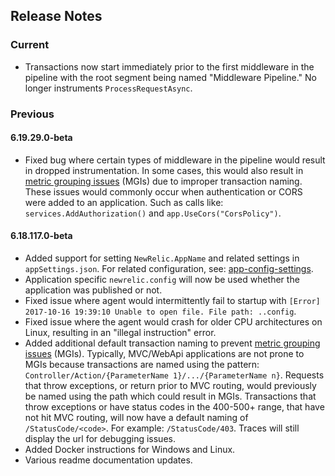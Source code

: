 ## Release Notes

### Current
* Transactions now start immediately prior to the first middleware in the pipeline with the root segment being named "Middleware Pipeline." No longer instruments `ProcessRequestAsync`. 

### Previous

#### 6.19.29.0-beta
* Fixed bug where certain types of middleware in the pipeline would result in dropped instrumentation. In some cases, this would also result in [metric grouping issues](https://docs.newrelic.com/docs/agents/manage-apm-agents/troubleshooting/metric-grouping-issues) (MGIs) due to improper transaction naming. These issues would commonly occur when authentication or CORS were added to an application. Such as calls like: `services.AddAuthorization()` and `app.UseCors("CorsPolicy")`.

#### 6.18.117.0-beta
* Added support for setting `NewRelic.AppName` and related settings in `appSettings.json`. For related configuration, see: [app-config-settings](https://docs.newrelic.com/docs/agents/net-agent/configuration/net-agent-configuration#app-config-settings).
* Application specific `newrelic.config` will now be used whether the application was published or not.
* Fixed issue where agent would intermittently fail to startup with `[Error] 2017-10-16 19:39:10 Unable to open file. File path: ..config`.
* Fixed issue where the agent would crash for older CPU architectures on Linux, resulting in an "illegal instruction" error.
* Added additional default transaction naming to prevent [metric grouping issues](https://docs.newrelic.com/docs/agents/manage-apm-agents/troubleshooting/metric-grouping-issues) (MGIs). Typically, MVC/WebApi applications are not prone to MGIs because transactions are named using the pattern: `Controller/Action/{ParameterName 1}/.../{ParameterName n}`. Requests that throw exceptions, or return prior to MVC routing, would previously be named using the path which could result in MGIs. Transactions that throw exceptions or have status codes in the 400-500+ range, that have not hit MVC routing, will now have a default naming of `/StatusCode/<code>`. For example: `/StatusCode/403`. Traces will still display the url for debugging issues.
* Added Docker instructions for Windows and Linux.
* Various readme documentation updates.
